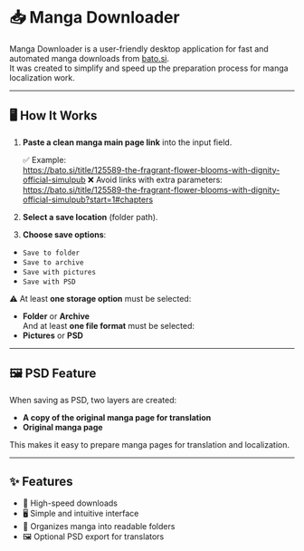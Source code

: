 # 📥 Manga Downloader

Manga Downloader is a user-friendly desktop application for fast and automated manga downloads from [bato.si](https://bato.si/).  
It was created to simplify and speed up the preparation process for manga localization work.

---

## 🖥 How It Works

1. **Paste a clean manga main page link** into the input field.  

   ✅ Example:  
   https://bato.si/title/125589-the-fragrant-flower-blooms-with-dignity-official-simulpub
   ❌ Avoid links with extra parameters:  
   https://bato.si/title/125589-the-fragrant-flower-blooms-with-dignity-official-simulpub?start=1#chapters

2. **Select a save location** (folder path).

3. **Choose save options**:
- `Save to folder`
- `Save to archive`
- `Save with pictures`
- `Save with PSD`

⚠ At least **one storage option** must be selected:  
- **Folder** or **Archive**  
And at least **one file format** must be selected:  
- **Pictures** or **PSD**

---

## 🖼 PSD Feature

When saving as PSD, two layers are created:
- **A copy of the original manga page for translation**
- **Original manga page**

This makes it easy to prepare manga pages for translation and localization.

---

## ✨ Features
- 🚀 High-speed downloads
- 🖥️ Simple and intuitive interface
- 📂 Organizes manga into readable folders
- 🖼 Optional PSD export for translators
